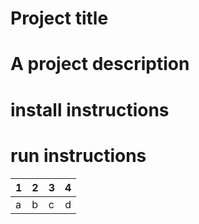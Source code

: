 # Project title
# A project description
# install instructions
# run instructions
| 1 | 2 | 3 | 4 |
| - | - | - |:-:|
| a | b | c | d|
